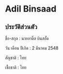 # Adil Binsaad
## ประวัติส่วนตัว
ชื่อ-สกุล : นายอาดิ๊ล บินสอั๊ด

วัน เดือน ปีเกิด : 2 มีนาคม 2548

สัญชาติ : ไทย     

เชื้อชาติ : ไทย
## 
